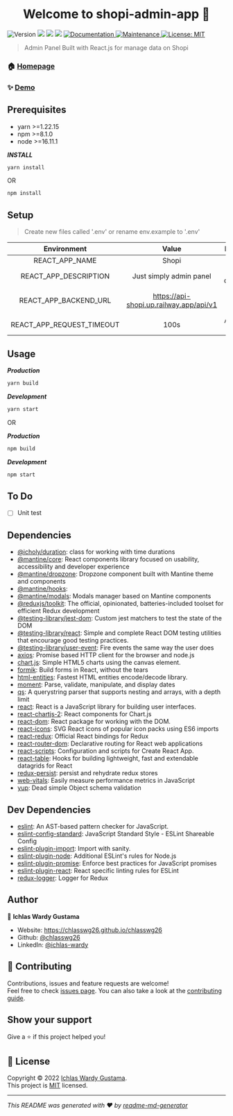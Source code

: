 <h1 align="center">Welcome to shopi-admin-app 👋</h1>
<p>
  <img alt="Version" src="https://img.shields.io/badge/version-0.1.0-blue.svg?cacheSeconds=2592000" />
  <img src="https://img.shields.io/badge/yarn-%3E%3D1.22.15-blue.svg" />
  <img src="https://img.shields.io/badge/npm-%3E%3D8.1.0-blue.svg" />
  <img src="https://img.shields.io/badge/node-%3E%3D16.11.1-blue.svg" />
  <a href="https://github.com/chlasswg26/shopi-admin-app#readme" target="_blank">
    <img alt="Documentation" src="https://img.shields.io/badge/documentation-yes-brightgreen.svg" />
  </a>
  <a href="https://github.com/chlasswg26/shopi-admin-app/graphs/commit-activity" target="_blank">
    <img alt="Maintenance" src="https://img.shields.io/badge/Maintained%3F-yes-green.svg" />
  </a>
  <a href="https://github.com/chlasswg26/shopi-admin-app/blob/master/LICENSE" target="_blank">
    <img alt="License: MIT" src="https://img.shields.io/github/license/chlasswg26/shopi-admin-app" />
  </a>
</p>

> Admin Panel Built with React.js for manage data on Shopi

### 🏠 [Homepage](https://github.com/chlasswg26/shopi-admin-app#readme)

### ✨ [Demo](https://shopi-admin-app.vercel.app/)

## Prerequisites

- yarn >=1.22.15
- npm >=8.1.0
- node >=16.11.1

***INSTALL***

```sh
yarn install
```

OR

```sh
npm install
```



## Setup

> Create new files called '.env' or rename env.example to '.env'


| Environment | Value | Description |
| :---------: | :---: | :---------: |
|      REACT_APP_NAME      | Shopi | App name |
|      REACT_APP_DESCRIPTION      | Just simply admin panel | App descriptions |
|      REACT_APP_BACKEND_URL      | https://api-shopi.up.railway.app/api/v1 | Backend Endpoint URL |
|      REACT_APP_REQUEST_TIMEOUT      | 100s | App request timeout |



## Usage

***Production***

```sh
yarn build
```

***Development***

```sh
yarn start
```

OR

***Production***

```sh
npm build
```

***Development***

```sh
npm start

```



## To Do

- [ ] Unit test


## Dependencies

- [@icholy/duration](https://ghub.io/@icholy/duration): class for working with time durations
- [@mantine/core](https://ghub.io/@mantine/core): React components library focused on usability, accessibility and developer experience
- [@mantine/dropzone](https://ghub.io/@mantine/dropzone): Dropzone component built with Mantine theme and components
- [@mantine/hooks](https://ghub.io/@mantine/hooks):
- [@mantine/modals](https://ghub.io/@mantine/modals): Modals manager based on Mantine components
- [@reduxjs/toolkit](https://ghub.io/@reduxjs/toolkit): The official, opinionated, batteries-included toolset for efficient Redux development
- [@testing-library/jest-dom](https://ghub.io/@testing-library/jest-dom): Custom jest matchers to test the state of the DOM
- [@testing-library/react](https://ghub.io/@testing-library/react): Simple and complete React DOM testing utilities that encourage good testing practices.
- [@testing-library/user-event](https://ghub.io/@testing-library/user-event): Fire events the same way the user does
- [axios](https://ghub.io/axios): Promise based HTTP client for the browser and node.js
- [chart.js](https://ghub.io/chart.js): Simple HTML5 charts using the canvas element.
- [formik](https://ghub.io/formik): Build forms in React, without the tears
- [html-entities](https://ghub.io/html-entities): Fastest HTML entities encode/decode library.
- [moment](https://ghub.io/moment): Parse, validate, manipulate, and display dates
- [qs](https://ghub.io/qs): A querystring parser that supports nesting and arrays, with a depth limit
- [react](https://ghub.io/react): React is a JavaScript library for building user interfaces.
- [react-chartjs-2](https://ghub.io/react-chartjs-2): React components for Chart.js
- [react-dom](https://ghub.io/react-dom): React package for working with the DOM.
- [react-icons](https://ghub.io/react-icons): SVG React icons of popular icon packs using ES6 imports
- [react-redux](https://ghub.io/react-redux): Official React bindings for Redux
- [react-router-dom](https://ghub.io/react-router-dom): Declarative routing for React web applications
- [react-scripts](https://ghub.io/react-scripts): Configuration and scripts for Create React App.
- [react-table](https://ghub.io/react-table): Hooks for building lightweight, fast and extendable datagrids for React
- [redux-persist](https://ghub.io/redux-persist): persist and rehydrate redux stores
- [web-vitals](https://ghub.io/web-vitals): Easily measure performance metrics in JavaScript
- [yup](https://ghub.io/yup): Dead simple Object schema validation

## Dev Dependencies

- [eslint](https://ghub.io/eslint): An AST-based pattern checker for JavaScript.
- [eslint-config-standard](https://ghub.io/eslint-config-standard): JavaScript Standard Style - ESLint Shareable Config
- [eslint-plugin-import](https://ghub.io/eslint-plugin-import): Import with sanity.
- [eslint-plugin-node](https://ghub.io/eslint-plugin-node): Additional ESLint&#39;s rules for Node.js
- [eslint-plugin-promise](https://ghub.io/eslint-plugin-promise): Enforce best practices for JavaScript promises
- [eslint-plugin-react](https://ghub.io/eslint-plugin-react): React specific linting rules for ESLint
- [redux-logger](https://ghub.io/redux-logger): Logger for Redux

## Author

👤 **Ichlas Wardy Gustama**

* Website: https://chlasswg26.github.io/chlasswg26
* Github: [@chlasswg26](https://github.com/chlasswg26)
* LinkedIn: [@ichlas-wardy](https://linkedin.com/in/ichlas-wardy)

## 🤝 Contributing

Contributions, issues and feature requests are welcome!<br />Feel free to check [issues page](https://github.com/chlasswg26/shopi-admin-app/issues). You can also take a look at the [contributing guide](https://github.com/chlasswg26/shopi-admin-app/blob/master/CONTRIBUTING.md).

## Show your support

Give a ⭐️ if this project helped you!

## 📝 License

Copyright © 2022 [Ichlas Wardy Gustama](https://github.com/chlasswg26).<br />
This project is [MIT](https://github.com/chlasswg26/shopi-admin-app/blob/master/LICENSE) licensed.

***
_This README was generated with ❤️ by [readme-md-generator](https://github.com/kefranabg/readme-md-generator)_